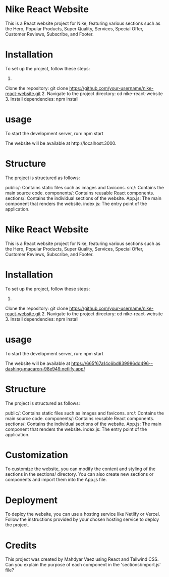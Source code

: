 
# Nike React Website

This is a React website project for Nike, featuring various sections such as the Hero, Popular Products, Super Quality, Services, Special Offer, Customer Reviews, Subscribe, and Footer.

# Installation
To set up the project, follow these steps:

1.
Clone the repository: git clone https://github.com/your-username/nike-react-website.git
2.
Navigate to the project directory: cd nike-react-website
3.
Install dependencies: npm install
# usage 
To start the development server, run:
npm start

The website will be available at http://localhost:3000.

# Structure
The project is structured as follows:

public/: Contains static files such as images and favicons.
src/: Contains the main source code.
components/: Contains reusable React components.
sections/: Contains the individual sections of the website.
App.js: The main component that renders the website.
index.js: The entry point of the application.

#
# Nike React Website

This is a React website project for Nike, featuring various sections such as the Hero, Popular Products, Super Quality, Services, Special Offer, Customer Reviews, Subscribe, and Footer.

# Installation
To set up the project, follow these steps:

1.
Clone the repository: git clone https://github.com/your-username/nike-react-website.git
2.
Navigate to the project directory: cd nike-react-website
3.
Install dependencies: npm install
# usage 
To start the development server, run:
npm start

The website will be available at https://665f67a14c6bd839986dd496--dashing-macaron-98e949.netlify.app/

# Structure
The project is structured as follows:

public/: Contains static files such as images and favicons.
src/: Contains the main source code.
components/: Contains reusable React components.
sections/: Contains the individual sections of the website.
App.js: The main component that renders the website.
index.js: The entry point of the application.

# Customization 
To customize the website, you can modify the content and styling of the sections in the sections/ directory. You can also create new sections or components and import them into the App.js file.
# Deployment 
To deploy the website, you can use a hosting service like Netlify or Vercel. Follow the instructions provided by your chosen hosting service to deploy the project.
# Credits
This project was created by Mahdyar Vaez using React and Tailwind CSS.
Can you explain the purpose of each component in the 'sections/import.js' file?

